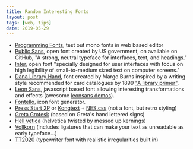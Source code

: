 ```yaml
---
title: Random Interesting Fonts
layout: post
tags: [web, tips]
date: 2019-05-29
---
```


- [Programming Fonts](https://app.programmingfonts.org/), test out mono fonts in web based editor
- [Public Sans](https://public-sans.digital.gov/), open font created by US government, on available on GitHub, "A strong, neutral typeface for interfaces, text, and headings."
- [Inter](https://rsms.me/inter/), open font "specially designed for user interfaces with focus on high legibility of small-to-medium sized text on computer screens."
- [Dana Library Hand](http://www.margoburns.com/fonts/DanaLibraryHand/), font created by Margo Burns inspired by a writing style recommended for card catalogues by 1899 ["A library primer"](https://archive.org/details/primerlibrary00danarich/page/n8).
- [Leon Sans](https://github.com/cmiscm/leonsans), javascript based font allowing interesting transformations and effects (awesome [leonsans demos](https://leon-kim.com/examples/)).
- [Fontello](http://fontello.com/), icon font generator.
- [Press Start 2P](https://fonts.google.com/specimen/Press+Start+2P) or [Kongtext](https://www.dafont.com/kongtext.font) + [NES.css](https://nostalgic-css.github.io/NES.css/) (not a font, but retro styling) 
- [Greta Grotesk](https://boingboing.net/2019/10/17/how-dare-you-2.html) (based on Greta's hand lettered signs)
- [Hell vetica](https://hellveticafont.com/) (helvetica twisted by messed up kernings)
- [Vollkorn](http://vollkorn-typeface.com/) (includes ligatures that can make your text as unreadable as early typeface...)
- [TT2020](https://ctrlcctrlv.github.io/TT2020/) (typewriter font with realistic irregularities built in)

